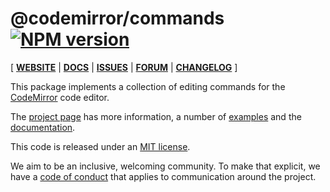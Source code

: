 # @codemirror/commands [![NPM version](https://img.shields.io/npm/v/@codemirror/commands.svg)](https://www.npmjs.org/package/@codemirror/commands)

[ [**WEBSITE**](https://codemirror.net/6/) | [**DOCS**](https://codemirror.net/6/docs/ref/#commands) | [**ISSUES**](https://github.com/codemirror/codemirror.next/issues) | [**FORUM**](https://discuss.codemirror.net/c/next/) | [**CHANGELOG**](https://github.com/codemirror/commands/blob/main/CHANGELOG.md) ]

This package implements a collection of editing commands for the
[CodeMirror](https://codemirror.net/6/) code editor.

The [project page](https://codemirror.net/6/) has more information, a
number of [examples](https://codemirror.net/6/examples/) and the
[documentation](https://codemirror.net/6/docs/).

This code is released under an
[MIT license](https://github.com/codemirror/commands/tree/main/LICENSE).

We aim to be an inclusive, welcoming community. To make that explicit,
we have a [code of
conduct](http://contributor-covenant.org/version/1/1/0/) that applies
to communication around the project.
